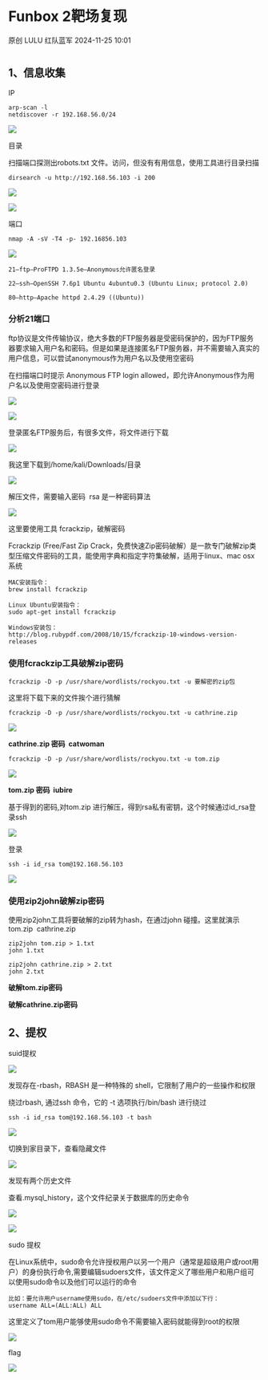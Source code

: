 #  Funbox 2靶场复现   
原创 LULU  红队蓝军   2024-11-25 10:01  
  
#   
## 1、信息收集   
  
IP  
```
arp-scan -l
netdiscover -r 192.168.56.0/24

```  
  
![](https://mmbiz.qpic.cn/sz_mmbiz_png/ibZ6uZjjH3v6TbjFSZg6RZgdJBNsnSb6yeiazej1oeTGGhaNMuXltzib1vRAIIYziaNG0WicEhrKmHwOAS8YSpUh4Yw/640?wx_fmt=png&from=appmsg "")  
  
目录  
  
扫描端口探测出robots.txt 文件。访问，但没有有用信息，使用工具进行目录扫描  
```
dirsearch -u http://192.168.56.103 -i 200

```  
  
![](https://mmbiz.qpic.cn/sz_mmbiz_png/ibZ6uZjjH3v6TbjFSZg6RZgdJBNsnSb6y9wNiaVumPlFwqXPEW7qha6yaPTo1yL8M0NoowVcuh3MdXALiavtB9thA/640?wx_fmt=png&from=appmsg "")  
  
![](https://mmbiz.qpic.cn/sz_mmbiz_png/ibZ6uZjjH3v6TbjFSZg6RZgdJBNsnSb6yUwAxzQW0C9FGME79LP7hTjXNne9QYSh1hTJVokDJNgtwicmAbUHZK4g/640?wx_fmt=png&from=appmsg "")  
  
端口  
```
nmap -A -sV -T4 -p- 192.16856.103

```  
  
![](https://mmbiz.qpic.cn/sz_mmbiz_png/ibZ6uZjjH3v6TbjFSZg6RZgdJBNsnSb6yyQOQLFWIzxiacjamfZBrMD34iakTlem3Bbce2BqvycoRuicKggjicibJGNw/640?wx_fmt=png&from=appmsg "")  
```
21—ftp—ProFTPD 1.3.5e—Anonymous允许匿名登录

22—ssh—OpenSSH 7.6p1 Ubuntu 4ubuntu0.3 (Ubuntu Linux; protocol 2.0)

80—http—Apache httpd 2.4.29 ((Ubuntu))

```  
### 分析21端口  
  
ftp协议是文件传输协议，绝大多数的FTP服务器是受密码保护的，因为FTP服务器要求输入用户名和密码。但是如果是连接匿名FTP服务器，并不需要输入真实的用户信息，可以尝试anonymous作为用户名以及使用空密码  
  
在扫描端口时提示 Anonymous FTP login allowed，即允许Anonymous作为用户名以及使用空密码进行登录  
  
![](https://mmbiz.qpic.cn/sz_mmbiz_png/ibZ6uZjjH3v6TbjFSZg6RZgdJBNsnSb6ytlZpiapAmmpObG1F6YC2R8xGb2nYiczeAYW3qIlw5a7QXd8hkGpEUy6Q/640?wx_fmt=png&from=appmsg "")  
  
![](https://mmbiz.qpic.cn/sz_mmbiz_png/ibZ6uZjjH3v6TbjFSZg6RZgdJBNsnSb6ytL9bSa5DemNCkJLVHbzXqyJbncIGORr2LmibvzaeKSOHhfCqqB70KQw/640?wx_fmt=png&from=appmsg "")  
  
登录匿名FTP服务后，有很多文件，将文件进行下载  
  
![](https://mmbiz.qpic.cn/sz_mmbiz_png/ibZ6uZjjH3v6TbjFSZg6RZgdJBNsnSb6yw8ricULkicTyQVbIO5UyL0bLicUnEqTib5Lf1Tf3dGE05IKMXGMtlwjMfQ/640?wx_fmt=png&from=appmsg "")  
  
我这里下载到/home/kali/Downloads/目录  
  
![](https://mmbiz.qpic.cn/sz_mmbiz_png/ibZ6uZjjH3v6TbjFSZg6RZgdJBNsnSb6yJhB4M02S1WicsA4H6VScYU6QtibglOnuicrqdbjkZ1icT22UgyYgH1icgcg/640?wx_fmt=png&from=appmsg "")  
  
解压文件，需要输入密码  rsa 是一种密码算法  
  
![](https://mmbiz.qpic.cn/sz_mmbiz_png/ibZ6uZjjH3v6TbjFSZg6RZgdJBNsnSb6y5q1RicFY7Fd21iayQXzmiaRxTibd7ht8dHvgec3zy7VWlv4cVtsHd7ImOg/640?wx_fmt=png&from=appmsg "")  
  
这里要使用工具 fcrackzip，破解密码  
  
Fcrackzip (Free/Fast Zip Crack，免费快速Zip密码破解）是一款专门破解zip类型压缩文件密码的工具，能使用字典和指定字符集破解，适用于linux、mac osx 系统  
```
MAC安装指令：
brew install fcrackzip

Linux Ubuntu安装指令：
sudo apt-get install fcrackzip

Windows安装包：
http://blog.rubypdf.com/2008/10/15/fcrackzip-10-windows-version-releases

```  
### 使用fcrackzip工具破解zip密码  
```
fcrackzip -D -p /usr/share/wordlists/rockyou.txt -u 要解密的zip包

```  
  
这里将下载下来的文件挨个进行猜解  
```
fcrackzip -D -p /usr/share/wordlists/rockyou.txt -u cathrine.zip

```  
  
![](https://mmbiz.qpic.cn/sz_mmbiz_png/ibZ6uZjjH3v6TbjFSZg6RZgdJBNsnSb6yVQX9Eicm3S0Ov9PLFFV7cZJfJDR5wbNVZmAFoScaCH1icVciaQibfHquXQ/640?wx_fmt=png&from=appmsg "")  
  
**cathrine.zip 密码  catwoman**  
```
fcrackzip -D -p /usr/share/wordlists/rockyou.txt -u tom.zip

```  
  
![](https://mmbiz.qpic.cn/sz_mmbiz_png/ibZ6uZjjH3v6TbjFSZg6RZgdJBNsnSb6yk9nHGl8yJCo7iaW02S3QFibfGCeav4ibEVDDp8bxNKNlv2yIEVaTKRWVw/640?wx_fmt=png&from=appmsg "")  
  
**tom.zip 密码  iubire**  
  
基于得到的密码,对tom.zip 进行解压，得到rsa私有密钥，这个时候通过id_rsa登录ssh  
  
![](https://mmbiz.qpic.cn/sz_mmbiz_png/ibZ6uZjjH3v6TbjFSZg6RZgdJBNsnSb6ywTE8ysrMDKajlKxLJI2X4qSsTnog4J8kXzKjGKWjFIuib6XnWGFFB3g/640?wx_fmt=png&from=appmsg "")  
  
登录  
```
ssh -i id_rsa tom@192.168.56.103

```  
  
![](https://mmbiz.qpic.cn/sz_mmbiz_png/ibZ6uZjjH3v6TbjFSZg6RZgdJBNsnSb6yYo0BdtzqMrEibMBDxHFN8GvKv3FfccA0kmL2dLWBg57ECW8XR5Xhq1g/640?wx_fmt=png&from=appmsg "")  
### 使用zip2john破解zip密码  
  
使用zip2john工具将要破解的zip转为hash，在通过john 碰撞。这里就演示tom.zip  cathrine.zip  
```
zip2john tom.zip > 1.txt
john 1.txt

zip2john cathrine.zip > 2.txt
john 2.txt

```  
  
**破解tom.zip密码**  
  
  
**破解cathrine.zip密码**  
  
## 2、提权   
  
suid提权  
  
![](https://mmbiz.qpic.cn/sz_mmbiz_png/ibZ6uZjjH3v6TbjFSZg6RZgdJBNsnSb6yGGxSqCMGKcDibsVyx6Vy0h7fibt89sIgHTWfbKLIj7tTypje8I3bYIuA/640?wx_fmt=png&from=appmsg "")  
  
发现存在-rbash，RBASH 是一种特殊的 shell，它限制了用户的一些操作和权限  
  
绕过rbash, 通过ssh 命令，它的 -t 选项执行/bin/bash 进行绕过  
```
ssh -i id_rsa tom@192.168.56.103 -t bash

```  
  
![](https://mmbiz.qpic.cn/sz_mmbiz_png/ibZ6uZjjH3v6TbjFSZg6RZgdJBNsnSb6ySwQLL7VQ3DCx0Bb8pEajnFpfaU67CRm5jlqcyDLRFULZKR6nZP34aQ/640?wx_fmt=png&from=appmsg "")  
  
切换到家目录下，查看隐藏文件  
  
![](https://mmbiz.qpic.cn/sz_mmbiz_png/ibZ6uZjjH3v6TbjFSZg6RZgdJBNsnSb6yicElHbISXcLFDHBF5FdibcVXxt16TpT1vjkgMee9ia6QrQrKjvkyp1PRw/640?wx_fmt=png&from=appmsg "")  
  
发现有两个历史文件  
  
查看.mysql_history，这个文件纪录关于数据库的历史命令  
  
![](https://mmbiz.qpic.cn/sz_mmbiz_png/ibZ6uZjjH3v6TbjFSZg6RZgdJBNsnSb6ytuSkwfOHkP00X9LzSmDb4P37NkHEUMF3fZcrvWLVEROqoWg6zCVeVw/640?wx_fmt=png&from=appmsg "")  
  
![](https://mmbiz.qpic.cn/sz_mmbiz_png/ibZ6uZjjH3v6TbjFSZg6RZgdJBNsnSb6yqw6oicar0HwlKnAnoKs2g3m3KmqQpF1oYu6wJAXxBibYtibB0XCIQLgRw/640?wx_fmt=png&from=appmsg "")  
  
  
sudo 提权  
  
在Linux系统中，sudo命令允许授权用户以另一个用户（通常是超级用户或root用户）的身份执行命令,需要编辑sudoers文件，该文件定义了哪些用户和用户组可以使用sudo命令以及他们可以运行的命令  
```
比如：要允许用户username使用sudo，在/etc/sudoers文件中添加以下行：
username ALL=(ALL:ALL) ALL

```  
  
这里定义了tom用户能够使用sudo命令不需要输入密码就能得到root的权限  
  
![](https://mmbiz.qpic.cn/sz_mmbiz_png/ibZ6uZjjH3v6TbjFSZg6RZgdJBNsnSb6yNPLuibSyvb3FiaI7HvcVJibeBLLpUQWtwN1uDDaasianATibapUpQfaE5KQ/640?wx_fmt=png&from=appmsg "")  
  
  
flag  
  
  
![](https://mmbiz.qpic.cn/sz_mmbiz_png/ibZ6uZjjH3v6TbjFSZg6RZgdJBNsnSb6yUHjxwhSleUgU7Q00veHxwGXIiaq4bBpH1JanaquKn3ujERm00TKOY2w/640?wx_fmt=png&from=appmsg "")  
  
